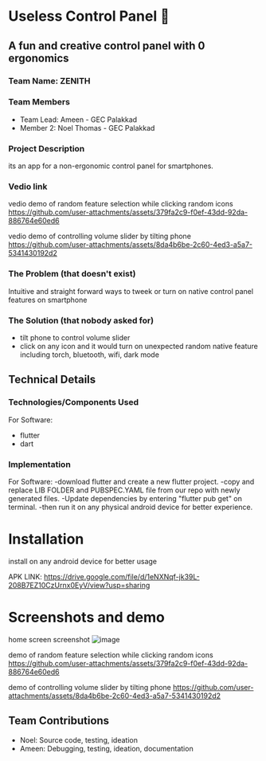 
# Useless Control Panel 🎯


## A fun and creative control panel with 0 ergonomics
### Team Name: ZENITH


### Team Members
- Team Lead: Ameen - GEC Palakkad
- Member 2: Noel Thomas - GEC Palakkad

### Project Description
its an app for a non-ergonomic control panel for smartphones.

### Vedio link

vedio demo of random feature selection while clicking random icons
https://github.com/user-attachments/assets/379fa2c9-f0ef-43dd-92da-886764e60ed6

vedio demo of controlling volume slider by tilting phone
https://github.com/user-attachments/assets/8da4b6be-2c60-4ed3-a5a7-5341430192d2

### The Problem (that doesn't exist)
Intuitive and straight forward ways to tweek or turn on native control panel features on smartphone

### The Solution (that nobody asked for)
- tilt phone to control volume slider
- click on any icon and it would turn on unexpected random native feature including torch, bluetooth, wifi, dark mode

## Technical Details
### Technologies/Components Used
For Software:
- flutter
- dart


### Implementation
For Software: 
-download flutter and create a new flutter project. 
-copy and replace LIB FOLDER and PUBSPEC.YAML file from our repo with newly generated files. 
-Update dependencies by entering "flutter pub get" on terminal. 
-then run it on any physical android device for better experience.

# Installation
install on any android device for better usage

APK LINK: https://drive.google.com/file/d/1eNXNqf-jk39L-208B7EZ10CzUrnx0EyV/view?usp=sharing


# Screenshots and demo

home screen screenshot
![image](https://github.com/user-attachments/assets/3f0d28d3-fbf7-4e29-8f4a-17e76bb73458)

demo of random feature selection while clicking random icons
https://github.com/user-attachments/assets/379fa2c9-f0ef-43dd-92da-886764e60ed6

demo of controlling volume slider by tilting phone
https://github.com/user-attachments/assets/8da4b6be-2c60-4ed3-a5a7-5341430192d2


## Team Contributions
- Noel: Source code, testing, ideation
- Ameen: Debugging, testing, ideation, documentation



